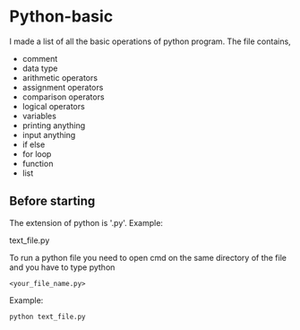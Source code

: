 # Python-basic
I made a list of all the basic operations of python program. 
The file contains,
* comment
* data type
* arithmetic operators
* assignment operators
* comparison operators
* logical operators
* variables
* printing anything
* input anything
* if else
* for loop
* function
* list


## Before starting

The extension of python is '.py'. 
Example:

text_file.py

To run a python file you need to open cmd on the same directory of the file and you have to type python 
```
<your_file_name.py>
```

Example:
```
python text_file.py
```
